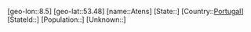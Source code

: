 ﻿---
location: [53.48,8.5]
type: City
tags:
- geo/City


SpocWebEntityId: 28912
isDeleted: false
confidential: public

---
[geo-lon::8.5]
[geo-lat::53.48]
[name::Atens]
[State::]
[Country::[Portugal](geo/Continent/Europe/Portugal.md)]
[StateId::]
[Population::]
[Unknown::]

